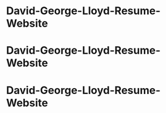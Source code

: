 # David-George-Lloyd-Resume-Website
# David-George-Lloyd-Resume-Website
# David-George-Lloyd-Resume-Website
